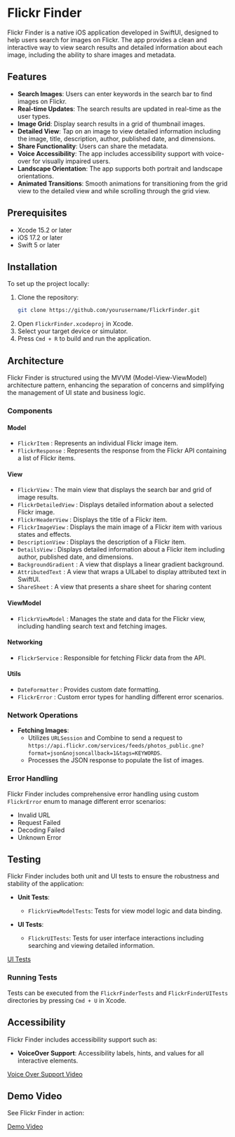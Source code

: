 
# Flickr Finder

Flickr Finder is a native iOS application developed in SwiftUI, designed to help users search for images on Flickr. The app provides a clean and interactive way to view search results and detailed information about each image, including the ability to share images and metadata.

## Features

- **Search Images**: Users can enter keywords in the search bar to find images on Flickr.
- **Real-time Updates**: The search results are updated in real-time as the user types.
- **Image Grid**: Display search results in a grid of thumbnail images.
- **Detailed View**: Tap on an image to view detailed information including the image, title, description, author, published date, and dimensions.
- **Share Functionality**: Users can share the metadata.
- **Voice Accessibility**: The app includes accessibility support with voice-over for visually impaired users.
- **Landscape Orientation**: The app supports both portrait and landscape orientations.
- **Animated Transitions**: Smooth animations for transitioning from the grid view to the detailed view and while scrolling through the grid view.

## Prerequisites

- Xcode 15.2 or later
- iOS 17.2 or later
- Swift 5 or later

## Installation

To set up the project locally:

1. Clone the repository:
   ```sh
   git clone https://github.com/yourusername/FlickrFinder.git
   ```
2. Open `FlickrFinder.xcodeproj` in Xcode.
3. Select your target device or simulator.
4. Press `Cmd + R` to build and run the application.

## Architecture

Flickr Finder is structured using the MVVM (Model-View-ViewModel) architecture pattern, enhancing the separation of concerns and simplifying the management of UI state and business logic.

### Components

#### Model

- `FlickrItem` : Represents an individual Flickr image item.
- `FlickrResponse` : Represents the response from the Flickr API containing a list of Flickr items.

#### View

- `FlickrView` : The main view that displays the search bar and grid of image results.
- `FlickrDetailedView` : Displays detailed information about a selected Flickr image.
- `FlickrHeaderView` :  Displays the title  of a Flickr item.
- `FlickrImageView` : Displays the main image of a Flickr item with various states and effects.
- `DescriptionView` :  Displays the description of a Flickr item. 
- `DetailsView` : Displays detailed information about a Flickr item including author, published date, and dimensions.
- `BackgroundGradient` :  A view that displays a linear gradient background.
- `AttributedText` :  A view that wraps a UILabel to display attributed text in SwiftUI.
- `ShareSheet` :  A view that presents a share sheet for sharing content

#### ViewModel

- `FlickrViewModel` :  Manages the state and data for the Flickr view, including handling search text and fetching images.

#### Networking

- `FlickrService` : Responsible for fetching Flickr data from the API.

#### Utils

- `DateFormatter` : Provides custom date formatting.
- `FlickrError` : Custom error types for handling different error scenarios.

### Network Operations

- **Fetching Images**:
  - Utilizes `URLSession` and Combine to send a request to `https://api.flickr.com/services/feeds/photos_public.gne?format=json&nojsoncallback=1&tags=KEYWORDS`.
  - Processes the JSON response to populate the list of images.

### Error Handling

Flickr Finder includes comprehensive error handling using custom `FlickrError` enum to manage different error scenarios:

- Invalid URL
- Request Failed
- Decoding Failed
- Unknown Error

## Testing

Flickr Finder includes both unit and UI tests to ensure the robustness and stability of the application:

- **Unit Tests**:
  - `FlickrViewModelTests`: Tests for view model logic and data binding.

- **UI Tests**:
  - `FlickrUITests`: Tests for user interface interactions including searching and viewing detailed information.
    
[UI Tests](https://github.com/gangamamulya/Flickr/assets/171300562/d5502a71-e8cb-422f-85e9-deb1e47cc223)


### Running Tests

Tests can be executed from the `FlickrFinderTests` and `FlickrFinderUITests` directories by pressing `Cmd + U` in Xcode.

## Accessibility

Flickr Finder includes accessibility support such as:

- **VoiceOver Support**: Accessibility labels, hints, and values for all interactive elements.
  
[Voice Over Support Video](https://github.com/gangamamulya/Flickr/assets/88301130/7ee66b66-acf4-452c-9226-3ced680d41ff)


## Demo Video

See Flickr Finder in action:

[Demo Video](https://github.com/gangamamulya/Flickr/assets/88301130/bc5ec0de-c6cb-491c-bd6e-7dc2c93835b2)


